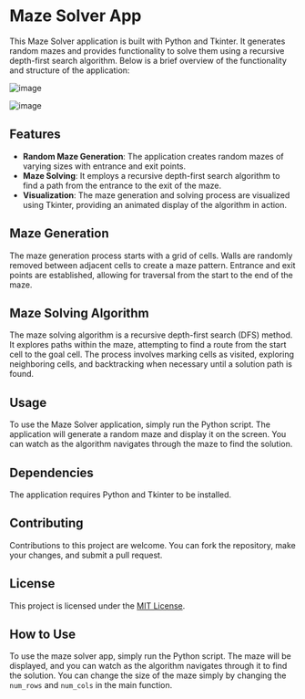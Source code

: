 # Maze Solver App

This Maze Solver application is built with Python and Tkinter. It generates random mazes and provides functionality to solve them using a recursive depth-first search algorithm. Below is a brief overview of the functionality and structure of the application:

![image](https://github.com/gregory22k/maze_solver/assets/88857864/fa4a5a68-fb25-4c08-8690-089a1a4bcb8e)

![image](https://github.com/gregory22k/maze_solver/assets/88857864/9d372887-2903-4eb3-8561-fce599b59a19)


## Features

- **Random Maze Generation**: The application creates random mazes of varying sizes with entrance and exit points.
- **Maze Solving**: It employs a recursive depth-first search algorithm to find a path from the entrance to the exit of the maze.
- **Visualization**: The maze generation and solving process are visualized using Tkinter, providing an animated display of the algorithm in action.

## Maze Generation

The maze generation process starts with a grid of cells. Walls are randomly removed between adjacent cells to create a maze pattern. Entrance and exit points are established, allowing for traversal from the start to the end of the maze.

## Maze Solving Algorithm

The maze solving algorithm is a recursive depth-first search (DFS) method. It explores paths within the maze, attempting to find a route from the start cell to the goal cell. The process involves marking cells as visited, exploring neighboring cells, and backtracking when necessary until a solution path is found.

## Usage

To use the Maze Solver application, simply run the Python script. The application will generate a random maze and display it on the screen. You can watch as the algorithm navigates through the maze to find the solution.

## Dependencies

The application requires Python and Tkinter to be installed.

## Contributing

Contributions to this project are welcome. You can fork the repository, make your changes, and submit a pull request.

## License

This project is licensed under the [MIT License](LICENSE).


## How to Use

To use the maze solver app, simply run the Python script. The maze will be displayed, and you can watch as the algorithm navigates through it to find the solution. You can change the size of the maze simply by changing the `num_rows` and `num_cols` in the main function.
